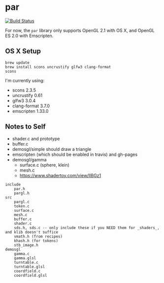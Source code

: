 # par

[![Build Status](https://travis-ci.org/prideout/par.svg?branch=master)](https://travis-ci.org/prideout/par)

For now, the `par` library only supports OpenGL 2.1 with OS X, and OpenGL ES 2.0 with Emscripten.

## OS X Setup

```
brew update
brew install scons uncrustify glfw3 clang-format
scons
```

I'm currently using:
- scons 2.3.5
- uncrustify 0.61
- glfw3 3.0.4
- clang-format 3.7.0
- emscripten 1.33.0

## Notes to Self

- shader.c and prototype
- buffer.c
- demosgl/simple should draw a triangle
- emscripten (which should be enabled in travis) and gh-pages
- demosgl/gamma
    - surface.c (sphere, klein)
    - mesh.c
    - https://www.shadertoy.com/view/llBGz1

```
include
    par.h
    pargl.h
src
    pargl.c
    token.c
    surface.c
    mesh.c
    buffer.c
    shader.c
    sds.h, sds.c -- only include these if you NEED them for _shaders_, and klib doesn't suffice
    vmath.h (from recipes)
    khash.h (for tokens)
    stb_image.h
demosgl
    gamma.c
    gamma.glsl
    turntable.c
    turntable.glsl
    coordfield.c
    coordfield.glsl
```
